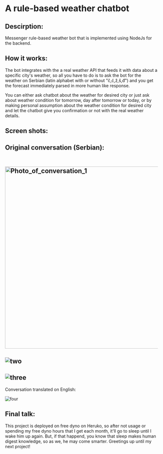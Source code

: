 # A rule-based weather chatbot
 ## Descirption:
 Messenger rule-based weather bot that is implemented using NodeJs for the backend.

 ## How it works:
 The bot integrates with the a real weather API that feeds it with data about a specific city's weather, so all you have to do is to ask the bot for the weather on Serbian (latin alphabet with or without "č,ć,ž,š,đ") and you get the forecast immediately parsed in more human like response.

 You can either ask chatbot about the weather for desired city or just ask about weather condition for tomorrow, day after tomorrow or today, or by making personal assumption about the weather condition for desired city and let the chatbot give you confirmation or not with the real weather details.

 ## Screen shots:
 
 **Original conversation (Serbian):** <br/>
   <br/>
&emsp;&emsp; <img src="./Screenshots/one.PNG" width="600" alt="Photo_of_conversation_1">
 ----------------------------------------------------

 ![two](./Screenshots/two.PNG)
 ----------------------------------------------------

 ![three](./Screenshots/three.PNG)
 ----------------------------------------------------
 Conversation translated on English:

 ![four](./Screenshots/four.jpg)

 ## Final talk:
 This project is deployed on free dyno on Heruko, so after not usage or spending my free dyno hours that I get each month, it'll go to sleep until I wake him up again. But, if that happend, you know that sleep makes human digest knowledge, so as we, he may come smarter. Greetings up until my next project!
